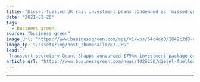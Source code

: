 ```yaml
---
title: "Diesel-fuelled UK rail investment plans condemned as 'missed opportunity'"
date: "2021-01-26"
tags: 
  - business green
source: "business green"
image_url: "https://www.businessgreen.com/api/v1/wps/64c4ae0/1842c2d8-df6c-4e26-87ef-3325acf6cc17/5/train-tracks-185x114.JPG"
image_fp: "/assets/img/post_thumbnails/87.JPG"
lead: "
 Transport secretary Grant Shapps announced £794m investment package over the weekend in two rail routes that closed 50 years ago, but campaigners have criticised the plans for relying on diesel engines ..."
article_url: "https://www.businessgreen.com/news/4026256/diesel-fuelled-uk-rail-investment-plans-condemned-missed-opportunity"
---
```


---
